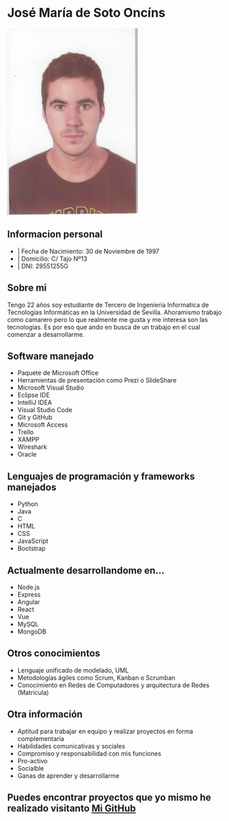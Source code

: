 # José María de Soto Oncíns

<img src="https://raw.githubusercontent.com/PepeDeSoto/Curriculum/main/imagen.png" style="width: 100% position: center" >


## Informacion personal

+ | Fecha de Nacimiento: 30 de Noviembre de 1997 <br>
+ | Domicilio: C/ Tajo Nº13
+ | DNI: 29551255G 

## Sobre mi

Tengo 22 años soy estudiante de Tercero de Ingenieria Informatica de Tecnologías Informáticas en la Universidad de Sevilla. Ahoramismo trabajo como camarero pero lo que realmente me gusta y me interesa son las tecnologías. Es por eso que ando en busca de un trabajo en el cual comenzar a desarrollarme.

## Software manejado

+ Paquete de Microsoft Office
+ Herramientas de presentación como Prezi o SlideShare
+ Microsoft Visual Studio
+ Eclipse IDE
+ IntelliJ IDEA
+ Visual Studio Code
+ Git y GitHub
+ Microsoft Access
+ Trello
+ XAMPP
+ Wireshark
+ Oracle

## Lenguajes de programación y frameworks manejados
+ Python
+ Java
+ C
+ HTML
+ CSS
+ JavaScript
+ Bootstrap

## Actualmente desarrollandome en...

+ Node.js
+ Express
+ Angular
+ React
+ Vue
+ MySQL
+ MongoDB

## Otros conocimientos

+ Lenguaje unificado de modelado, UML
+ Metodologías ágiles como Scrum, Kanban o Scrumban
+ Conocimiento en Redes de Computadores y arquitectura de Redes (Matricula)

## Otra información

+ Aptitud para trabajar en equipo y realizar proyectos en forma complementaria
+ Habilidades comunicativas y sociales
+ Compromiso y responsabilidad con mis funciones
+ Pro-activo
+ Socialble
+ Ganas de aprender y desarrollarme

## Puedes encontrar proyectos que yo mismo he realizado visitanto [Mi GitHub](https://github.com/PepeDeSoto?tab=repositories)
